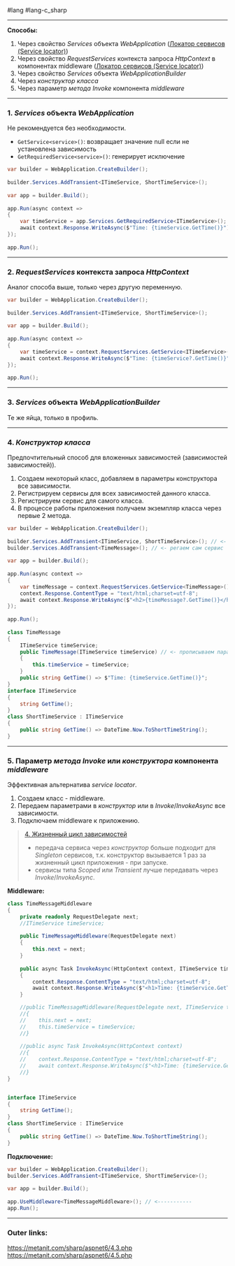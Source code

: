 #lang #lang-c_sharp 

---
**Способы:**
1. Через свойство *Services* объекта *WebApplication* ([Локатор сервисов (Service locator)](2.%20Theory/Программирование/9.%20Паттерны/Проектирование/Порождающие/Локатор%20сервисов%20(Service%20locator).md))
2. Через свойство *RequestServices* контекста запроса *HttpContext* в компонентах middleware  ([Локатор сервисов (Service locator)](2.%20Theory/Программирование/9.%20Паттерны/Проектирование/Порождающие/Локатор%20сервисов%20(Service%20locator).md))
3. Через свойство *Services* объекта *WebApplicationBuilder*
4. Через *конструктор класса*
5. Через параметр *метода Invoke* компонента *middleware*


---
### 1. *Services* объекта *WebApplication*
Не рекомендуется без необходимости.
- `GetService<service>()`: возвращает значение null если не установлена зависимость
- `GetRequiredService<service>()`: генерирует исключение

```csharp
var builder = WebApplication.CreateBuilder();
 
builder.Services.AddTransient<ITimeService, ShortTimeService>();
 
var app = builder.Build();
 
app.Run(async context =>
{
    var timeService = app.Services.GetRequiredService<ITimeService>(); 
    await context.Response.WriteAsync($"Time: {timeService.GetTime()}");
});
 
app.Run();
```

---
### 2. *RequestServices* контекста запроса *HttpContext*
Аналог способа выше, только через другую переменную.

```csharp
var builder = WebApplication.CreateBuilder();
 
builder.Services.AddTransient<ITimeService, ShortTimeService>();
 
var app = builder.Build();
 
app.Run(async context =>
{
    var timeService = context.RequestServices.GetService<ITimeService>(); 
    await context.Response.WriteAsync($"Time: {timeService?.GetTime()}");
});
 
app.Run();
```


---
### 3. *Services* объекта *WebApplicationBuilder*
Те же яйца, только в профиль.

---

### 4. *Конструктор класса*
Предпочтительный способ для вложенных зависимостей (зависимостей зависимостей)).

1. Создаем некоторый класс, добавляем в параметры конструктора все зависимости.
2. Регистрируем сервисы для всех зависимостей данного класса.
3. Регистрируем сервис для самого класса.
4. В процессе работы приложения получаем экземпляр класса через первые 2 метода.

```csharp
var builder = WebApplication.CreateBuilder();
 
builder.Services.AddTransient<ITimeService, ShortTimeService>(); // <- регаем зависимости сервиса
builder.Services.AddTransient<TimeMessage>(); // <- регаем сам сервис
 
var app = builder.Build();
 
app.Run(async context =>
{
    var timeMessage = context.RequestServices.GetService<TimeMessage>(); // <- получаем экземпляр сервиса со всем деревом зависимостей.
    context.Response.ContentType = "text/html;charset=utf-8";
    await context.Response.WriteAsync($"<h2>{timeMessage?.GetTime()}</h2>");
});
 
app.Run();
 
class TimeMessage
{
    ITimeService timeService;
    public TimeMessage(ITimeService timeService) // <- прописываем параметрами от чего зависим
    {
        this.timeService = timeService;
    }
    public string GetTime() => $"Time: {timeService.GetTime()}";
}
interface ITimeService
{
    string GetTime();
}
class ShortTimeService : ITimeService
{
    public string GetTime() => DateTime.Now.ToShortTimeString();
}
```
---
### 5. Параметр *метода Invoke* или *конструктора* компонента *middleware*
Эффективная альтернатива *service locator*.

1. Создаем класс - middleware.
2. Передаем параметрами в *конструктор* или в *Invoke*/*InvokeAsync* все зависимости.
3. Подключаем middleware к приложению.

> [4. Жизненный цикл зависимостей](1.%20Languages/C-sharp/_%20ASP.NET/ASP.NET%20Core/2.%20DI/4.%20Жизненный%20цикл%20зависимостей.md)
> - передача сервиса через *конструктор* больше подходит для *Singleton* сервисов, т.к. конструктор вызывается 1 раз за жизненный цикл приложения - при запуске.
> - сервисы типа *Scoped* или *Transient* лучше передавать через *Invoke*/*InvokeAsync*.

**Middleware:**
```csharp
class TimeMessageMiddleware
{
    private readonly RequestDelegate next;
    //ITimeService timeService;
 
    public TimeMessageMiddleware(RequestDelegate next)
    {
        this.next = next;
    }
 
    public async Task InvokeAsync(HttpContext context, ITimeService timeService)
    {
        context.Response.ContentType = "text/html;charset=utf-8";
        await context.Response.WriteAsync($"<h1>Time: {timeService.GetTime()}</h1>");
    }

	//public TimeMessageMiddleware(RequestDelegate next, ITimeService timeService)
    //{
    //    this.next = next;
    //    this.timeService = timeService;
    //}
 
    //public async Task InvokeAsync(HttpContext context)
    //{
    //    context.Response.ContentType = "text/html;charset=utf-8";
    //    await context.Response.WriteAsync($"<h1>Time: {timeService.GetTime()}</h1>");
    //}
}


interface ITimeService
{
    string GetTime();
}
class ShortTimeService : ITimeService
{
    public string GetTime() => DateTime.Now.ToShortTimeString();
}
```

**Подключение:**
```csharp
var builder = WebApplication.CreateBuilder();
builder.Services.AddTransient<ITimeService, ShortTimeService>();
 
var app = builder.Build();
 
app.UseMiddleware<TimeMessageMiddleware>(); // <-----------
app.Run();
```

---
### Outer links:
https://metanit.com/sharp/aspnet6/4.3.php
https://metanit.com/sharp/aspnet6/4.5.php